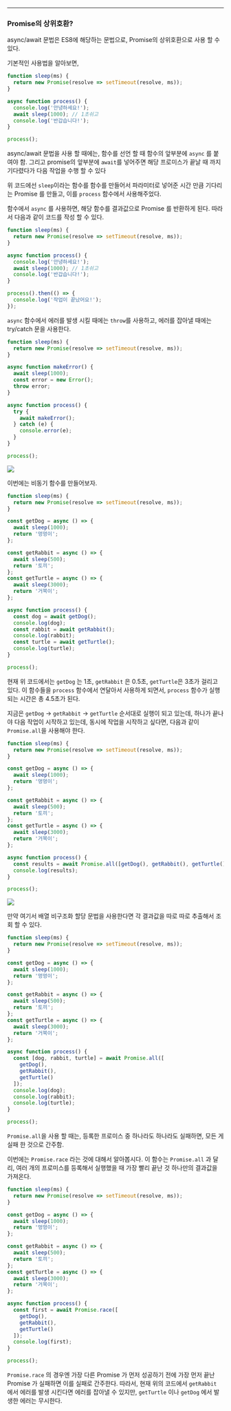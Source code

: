 
---

### Promise의 상위호환?

async/await 문법은 ES8에 해당하는 문법으로, Promise의 상위호환으로 사용 할 수 있다.

기본적인 사용법을 알아보면, 

```js
function sleep(ms) {
  return new Promise(resolve => setTimeout(resolve, ms));
}

async function process() {
  console.log('안녕하세요!');
  await sleep(1000); // 1초쉬고
  console.log('반갑습니다!');
}

process();
```

async/await 문법을 사용 할 때에는, 함수를 선언 할 때 함수의 앞부분에 `async` 를 붙여야 함. 그리고
promise의 앞부분에 `await`를 넣어주면 해당 프로미스가 끝날 때 까지 기다렸다가 다음 작업을 수행 할 수 있다

위 코드에선 `sleep`이라는 함수를 함수를 만들어서 파라미터로 넣어준 시간 만큼 기다리는 Promise 를 만들고, 이를 `process` 함수에서 사용해주었다.

함수에서 `async` 를 사용하면, 해당 함수를 결과값으로 Promise 를 반환하게 된다. 따라서 다음과 같이 코드를 작성 할 수 있다. 

```js
function sleep(ms) {
  return new Promise(resolve => setTimeout(resolve, ms));
}

async function process() {
  console.log('안녕하세요!');
  await sleep(1000); // 1초쉬고
  console.log('반갑습니다!');
}

process().then(() => {
  console.log('작업이 끝났어요!');
});
```

`async` 함수에서 에러를 발생 시킬 때에는 `throw`를 사용하고, 에러를 잡아낼 때에는 try/catch 문을 사용한다. 

```js
function sleep(ms) {
  return new Promise(resolve => setTimeout(resolve, ms));
}

async function makeError() {
  await sleep(1000);
  const error = new Error();
  throw error;
}

async function process() {
  try {
    await makeError();
  } catch (e) {
    console.error(e);
  }
}

process();
```

![](https://i.imgur.com/EeJWViD.png)

이번에는 비동기 함수를 만들어보자.

```js
function sleep(ms) {
  return new Promise(resolve => setTimeout(resolve, ms));
}

const getDog = async () => {
  await sleep(1000);
  return '멍멍이';
};

const getRabbit = async () => {
  await sleep(500);
  return '토끼';
};
const getTurtle = async () => {
  await sleep(3000);
  return '거북이';
};

async function process() {
  const dog = await getDog();
  console.log(dog);
  const rabbit = await getRabbit();
  console.log(rabbit);
  const turtle = await getTurtle();
  console.log(turtle);
}

process();
```

현재 위 코드에서는 `getDog` 는 1초, `getRabbit` 은 0.5초, `getTurtle`은 3초가 걸리고 있다. 이 함수들을 `process` 함수에서 연달아서 사용하게 되면서, `process` 함수가 실행되는 시간은 총 4.5초가 된다.

지금은 `getDog` -> `getRabbit` -> `getTurtle` 순서대로 실행이 되고 있는데, 하나가 끝나야 다음 작업이 시작하고 있는데, 동시에 작업을 시작하고 싶다면, 다음과 같이 `Promise.all`을 사용해야 한다.

```js
function sleep(ms) {
  return new Promise(resolve => setTimeout(resolve, ms));
}

const getDog = async () => {
  await sleep(1000);
  return '멍멍이';
};

const getRabbit = async () => {
  await sleep(500);
  return '토끼';
};
const getTurtle = async () => {
  await sleep(3000);
  return '거북이';
};

async function process() {
  const results = await Promise.all([getDog(), getRabbit(), getTurtle()]);
  console.log(results);
}

process();
```

![](https://i.imgur.com/SOFFHq8.png)

만약 여기서 배열 비구조화 할당 문법을 사용한다면 각 결과값을 따로 따로 추출해서 조회 할 수 있다.

```js
function sleep(ms) {
  return new Promise(resolve => setTimeout(resolve, ms));
}

const getDog = async () => {
  await sleep(1000);
  return '멍멍이';
};

const getRabbit = async () => {
  await sleep(500);
  return '토끼';
};
const getTurtle = async () => {
  await sleep(3000);
  return '거북이';
};

async function process() {
  const [dog, rabbit, turtle] = await Promise.all([
    getDog(),
    getRabbit(),
    getTurtle()
  ]);
  console.log(dog);
  console.log(rabbit);
  console.log(turtle);
}

process();
```

`Promise.all`을 사용 할 때는, 등록한 프로미스 중 하나라도 하나라도 실패하면, 모든 게 실패 한 것으로 간주함.

이번에는 `Promise.race` 라는 것에 대해서 알아봅시다. 이 함수는 `Promise.all` 과 달리, 여러 개의 프로미스를 등록해서 실행했을 때 가장 빨리 끝난 것 하나만의 결과값을 가져온다.

```js
function sleep(ms) {
  return new Promise(resolve => setTimeout(resolve, ms));
}

const getDog = async () => {
  await sleep(1000);
  return '멍멍이';
};

const getRabbit = async () => {
  await sleep(500);
  return '토끼';
};
const getTurtle = async () => {
  await sleep(3000);
  return '거북이';
};

async function process() {
  const first = await Promise.race([
    getDog(),
    getRabbit(),
    getTurtle()
  ]);
  console.log(first);
}

process();
```

`Promise.race` 의 경우엔 가장 다른 Promise 가 먼저 성공하기 전에 가장 먼저 끝난 Promise 가 실패하면 이를 실패로 간주한다. 따라서, 현재 위의 코드에서 `getRabbit` 에서 에러를 발생 시킨다면 에러를 잡아낼 수 있지만, `getTurtle` 이나 `getDog` 에서 발생한 에러는 무시한다.